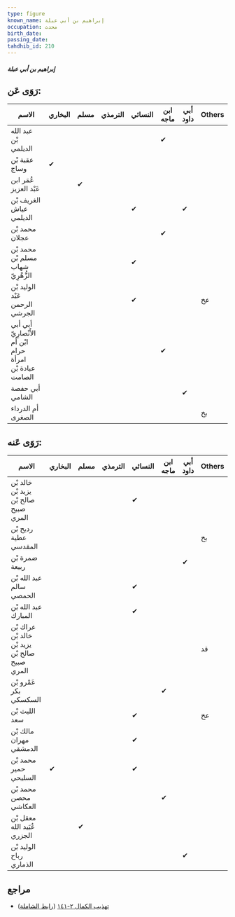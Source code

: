 ```yaml
---
type: figure
known_name: إبراهيم بن أبي عبلة
occupation: محدث
birth_date:
passing_date:
tahdhib_id: 210
---
```

##### إبراهيم بن أبي عبلة

## رَوَى عَن:
| الاسم                                                    | البخاري | مسلم | الترمذي | النسائي | ابن ماجه | أبي داود | Others |
| -------------------------------------------------------- | ------- | ---- | ------- | ------- | -------- | -------- | ------ |
| عبد الله بْن الديلمي                                     |         |      |         |         | ✔        |          |        |
| عقبة بْن وساج                                            | ✔       |      |         |         |          |          |        |
| عُمَر ابن عَبْد العزيز                                   |         | ✔    |         |         |          |          |        |
| الغريف بْن عياش الديلمي                                  |         |      |         | ✔       |          | ✔        |        |
| محمد بْن عجلان                                           |         |      |         |         | ✔        |          |        |
| محمد بْن مسلم بْن شهاب الزُّهْرِيّ                       |         |      |         | ✔       |          |          |        |
| الوليد بْن عَبْد الرحمن الجرشي                           |         |      |         | ✔       |          |          | عخ     |
| أبي أبي الأَنْصارِيّ ابْن أم حرام امرأة عبادة بْن الصامت |         |      |         |         | ✔        |          |        |
| أبي حفصة الشامي                                          |         |      |         |         |          | ✔        |        |
| أم الدرداء الصغرى                                        |         |      |         |         |          |          | بخ     |
## رَوَى عَنه:
| الاسم                                          | البخاري | مسلم | الترمذي | النسائي | ابن ماجه | أبي داود | Others |
| ---------------------------------------------- | ------- | ---- | ------- | ------- | -------- | -------- | ------ |
| خالد بْن يزيد بْن صالح بْن صبيح المري          |         |      |         | ✔       |          |          |        |
| رديح بْن عطية المقدسي                          |         |      |         |         |          |          | بخ     |
| ضمرة بْن ربيعة                                 |         |      |         |         |          | ✔        |        |
| عبد الله بْن سالم الحمصي                       |         |      |         | ✔       |          |          |        |
| عبد الله بْن المبارك                           |         |      |         | ✔       |          |          |        |
| عراك بْن خالد بْن يزيد بْن صالح بْن صبيح المري |         |      |         |         |          |          | قد     |
| عَمْرو بْن بكر السكسكي                         |         |      |         |         | ✔        |          |        |
| الليث بْن سعد                                  |         |      |         | ✔       |          |          | عخ     |
| مالك بْن مهران الدمشقي                         |         |      |         | ✔       |          |          |        |
| محمد بْن حمير السليحي                          | ✔       |      |         | ✔       |          |          |        |
| محمد بْن محصن العكاشي                          |         |      |         |         | ✔        |          |        |
| معقل بْن عُبَيد الله الجزري                    |         | ✔    |         |         |          |          |        |
| الوليد بْن رباح الذماري                        |         |      |         |         |          | ✔        |        |
## مراجع
- [تهذيب الكمال ٢-١٤١](obsidian://open?vault=Tahdhib-al-Kamal&file=Figures/٢١٠-إبراهيم%20بن%20أبي%20عبلة) ([رابط الشاملة](https://shamela.ws/book/3722/622))